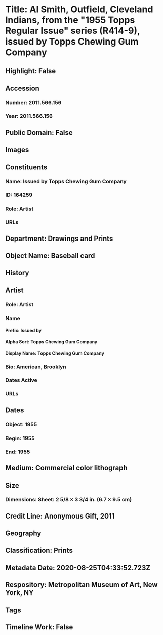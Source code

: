 # Title: Al Smith, Outfield, Cleveland Indians, from the "1955 Topps Regular Issue" series (R414-9), issued by Topps Chewing Gum Company
## Highlight: False
## Accession
### Number: 2011.566.156
### Year: 2011.566.156
## Public Domain: False
## Images
## Constituents
### Name: Issued by Topps Chewing Gum Company
### ID: 164259
### Role: Artist
### URLs
## Department: Drawings and Prints
## Object Name: Baseball card
## History
## Artist
### Role: Artist
### Name
#### Prefix: Issued by
#### Alpha Sort: Topps Chewing Gum Company
#### Display Name: Topps Chewing Gum Company
### Bio: American, Brooklyn
### Dates Active
### URLs
## Dates
### Object: 1955
### Begin: 1955
### End: 1955
## Medium: Commercial color lithograph
## Size
### Dimensions: Sheet: 2 5/8 × 3 3/4 in. (6.7 × 9.5 cm)
## Credit Line: Anonymous Gift, 2011
## Geography
## Classification: Prints
## Metadata Date: 2020-08-25T04:33:52.723Z
## Respository: Metropolitan Museum of Art, New York, NY
## Tags
## Timeline Work: False
